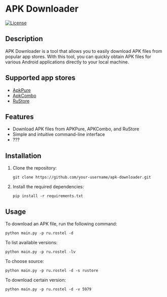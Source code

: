# APK Downloader

[![License](https://img.shields.io/badge/license-MIT-blue.svg)](https://github.com/your-username/apk-downloader/blob/main/LICENSE)

## Description

APK Downloader is a tool that allows you to easily download APK files from popular app stores. With this tool, you can quickly obtain APK files for various Android applications directly to your local machine.

## Supported app stores
- [ApkPure](https://apkpure.com/)
- [ApkCombo](https://apkcombo.com/)
- [RuStore](https://rustore.ru/)

## Features

- Download APK files from APKPure, APKCombo, and RuStore
- Simple and intuitive command-line interface
- ???

## Installation

1. Clone the repository:

    ```shell
    git clone https://github.com/your-username/apk-downloader.git
    ```

2. Install the required dependencies:

    ```shell
    pip install -r requirements.txt
    ```

## Usage

To download an APK file, run the following command:
```shell
python main.py -p ru.rostel -d
```
To list available versions:
```shell
python main.py -p ru.rostel -lv
```
To choose source:
```shell
python main.py -p ru.rostel -d -s rustore
```
To download certain version:
```shell
python main.py -p ru.rostel -d -v 5979
```